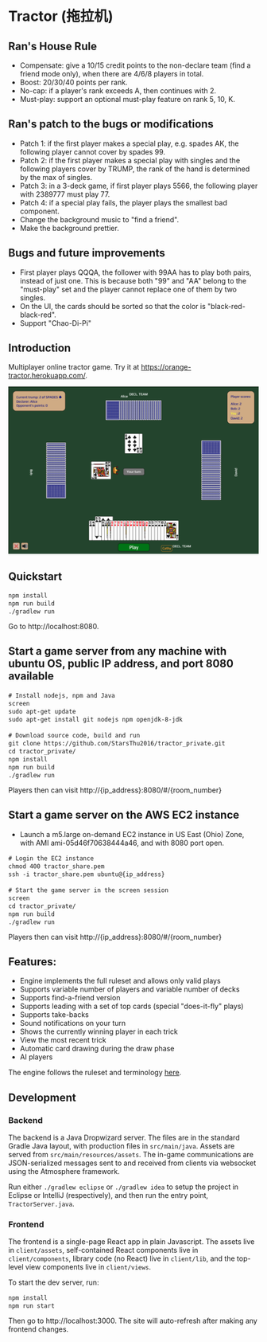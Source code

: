 # Tractor (拖拉机)

## Ran's House Rule
* Compensate: give a 10/15 credit points to the non-declare team (find a friend mode only), when there are 4/6/8 players in total.
* Boost: 20/30/40 points per rank.
* No-cap: if a player's rank exceeds A, then continues with 2.
* Must-play: support an optional must-play feature on rank 5, 10, K.

## Ran's patch to the bugs or modifications
* Patch 1: if the first player makes a special play, e.g. spades AK, the following player cannot cover by spades 99.
* Patch 2: if the first player makes a special play with singles and the following players cover by TRUMP, the rank of the hand is determined by the max of singles.
* Patch 3: in a 3-deck game, if first player plays 5566, the following player with 2389777 must play 77.
* Patch 4: if a special play fails, the player plays the smallest bad component.
* Change the background music to "find a friend".
* Make the background prettier.

## Bugs and future improvements
* First player plays QQQA, the follower with 99AA has to play both pairs, instead of just one. This is because both "99" and "AA" belong to the "must-play" set and the player cannot replace one of them by two singles.
* On the UI, the cards should be sorted so that the color is "black-red-black-red".
* Support "Chao-Di-Pi"

## Introduction
Multiplayer online tractor game. Try it at https://orange-tractor.herokuapp.com/.

![Screenshot](screenshot.png)


## Quickstart

    npm install
    npm run build
    ./gradlew run

Go to http://localhost:8080.

## Start a game server from any machine with ubuntu OS, public IP address, and port 8080 available
```
# Install nodejs, npm and Java
screen
sudo apt-get update
sudo apt-get install git nodejs npm openjdk-8-jdk

# Download source code, build and run
git clone https://github.com/StarsThu2016/tractor_private.git
cd tractor_private/
npm install
npm run build
./gradlew run
```

Players then can visit http://{ip_address}:8080/#/{room_number}

## Start a game server on the AWS EC2 instance
* Launch a m5.large on-demand EC2 instance in US East (Ohio) Zone, with AMI ami-05d46f70638444a46, and with 8080 port open.

```
# Login the EC2 instance
chmod 400 tractor_share.pem
ssh -i tractor_share.pem ubuntu@{ip_address}

# Start the game server in the screen session
screen
cd tractor_private/
npm run build
./gradlew run
```

Players then can visit http://{ip_address}:8080/#/{room_number}

## Features:

- Engine implements the full ruleset and allows only valid plays
- Supports variable number of players and variable number of decks
- Supports find-a-friend version
- Supports leading with a set of top cards (special "does-it-fly" plays)
- Supports take-backs
- Sound notifications on your turn
- Shows the currently winning player in each trick
- View the most recent trick
- Automatic card drawing during the draw phase
- AI players

The engine follows the ruleset and terminology [here](https://www.pagat.com/kt5/tractor.html).

## Development

### Backend

The backend is a Java Dropwizard server. The files are in the standard Gradle Java layout, with production files in `src/main/java`. Assets are served from `src/main/resources/assets`. The in-game communications are JSON-serialized messages sent to and received from clients via websocket using the Atmosphere framework.

Run either `./gradlew eclipse` or `./gradlew idea` to setup the project in Eclipse or IntelliJ (respectively), and then run the entry point, `TractorServer.java`.

### Frontend

The frontend is a single-page React app in plain Javascript. The assets live in `client/assets`, self-contained React components live in `client/components`, library code (no React) live in `client/lib`, and the top-level view components live in `client/views`.

To start the dev server, run:

    npm install
    npm run start

Then go to http://localhost:3000. The site will auto-refresh after making any frontend changes.

